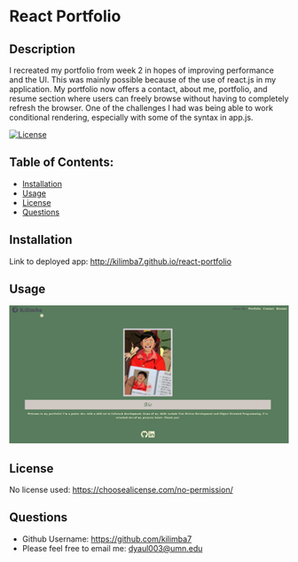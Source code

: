 # React Portfolio

  ## Description
  I recreated my portfolio from week 2 in hopes of improving performance and the UI. This was mainly possible because of the use of react.js in my application. My portfolio now offers a contact, about me, portfolio, and resume section where users can freely browse without having to completely refresh the browser. One of the challenges I had was being able to work conditional rendering, especially with some of the syntax in app.js. 

  [![License](https://img.shields.io/badge/License-NONE-inactive)](https://choosealicense.com/no-permission/)

  ## Table of Contents:
  - [Installation](#installation)
  - [Usage](#usage)
  - [License](#license)
  - [Questions](#questions)



  ## Installation
   Link to deployed app: http://kilimba7.github.io/react-portfolio

  ## Usage

  ![Demo](/src/assets/small/demo.jpg?raw=true "My DEMO 3")
  
  

  ## License
  No license used: https://choosealicense.com/no-permission/


  ## Questions
  - Github Username: https://github.com/kilimba7
  - Please feel free to email me: dyaul003@umn.edu

